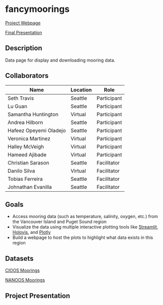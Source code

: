 # fancymoorings

[Project Webpage](https://oceanhackweek.org/ohw23_proj_fancymoorings/)

[Final Presentation](https://youtu.be/90t6h36-BOQ)

## Description

Data page for display and downloading mooring data.

## Collaborators

|        Name            | Location |     Role    |
|------------------------|----------|-------------|
| Seth Travis            | Seattle  | Participant |
| Lu Guan                | Seattle  | Participant | 
| Samantha Huntington    | Virtual  | Participant |
| Andrea Hilborn         | Seattle  | Participant |
| Hafeez Opeyemi Oladejo | Seattle  | Participant |
| Veronica Martinez      | Virtual  | Participant |
| Halley McVeigh         | Virtual  | Participant |
| Hameed Ajibade         | Virtual  | Participant |
| Christian Sarason      | Seattle  | Facilitator |
| Danilo Silva           | Virtual  | Facilitator |
| Tobias Ferreira        | Seattle  | Facilitator |
| Johnathan Evanilla     | Seattle  | Facilitator |

## Goals

* Access mooring data (such as temperature, salinity, oxygen, etc.) from the Vancouver Island and Puget Sound region
* Visualize the data using multiple interactive plotting tools like [Streamlit](https://streamlit.io/), [Holovis](https://holoviz.org/), and [Plotly](https://plotly.com/python/)
* Build a webpage to host the plots to highlight what data exists in this region

## Datasets

[CIOOS Moorings](https://catalogue.cioospacific.ca/dataset/ca-cioos_82656721-88e6-4543-90f1-edc35c0f42c9)

[NANOOS Moorings](https://nwem.apl.washington.edu/erddap/index.html)

## Project Presentation



